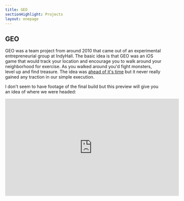 ```yaml
---
title: GEO
sectionHighlight: Projects
layout: onepage
---
```


## GEO

GEO was a team project from around 2010 that came out of an experimental entrepreneurial group at IndyHall. The basic idea is that GEO was an iOS game that would track your location and encourage you to walk around your neighborhood for exercise. As you walked around you'd fight monsters, level up and find treasure. The idea was [ahead of it's time](https://pokemongolive.com/en/) but it never really gained any traction in our simple execution. 

I don't seem to have footage of the final build but this preview will give you an idea of where we were headed:

<iframe width="560" height="315" src="https://www.youtube.com/embed/qL-plWAMdSM" frameborder="0" allow="accelerometer; autoplay; encrypted-media; gyroscope; picture-in-picture" allowfullscreen></iframe>